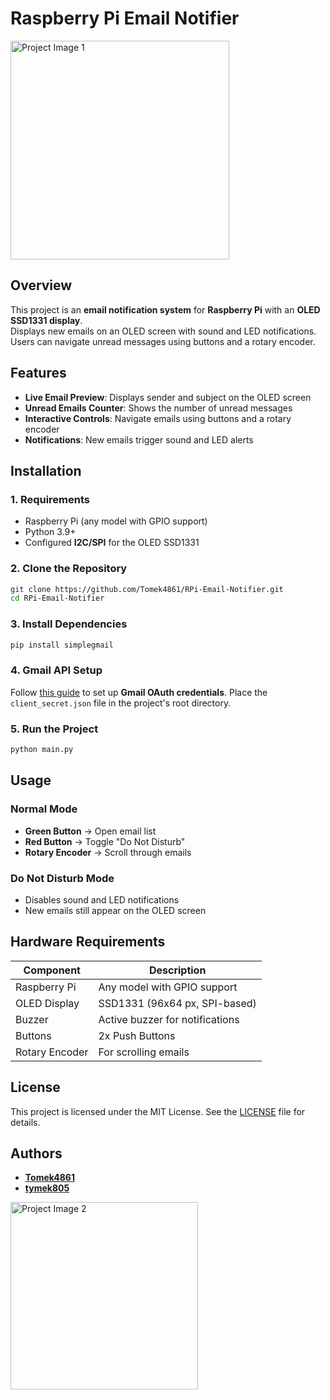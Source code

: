 # Raspberry Pi Email Notifier  

<img src="https://github.com/user-attachments/assets/53349920-bfc3-475f-bda0-687abebd3f2c" alt="Project Image 1" width="350">

## Overview  

This project is an **email notification system** for **Raspberry Pi** with an **OLED SSD1331 display**.  
Displays new emails on an OLED screen with sound and LED notifications. Users can navigate unread messages using buttons and a rotary encoder.


## Features  

- **Live Email Preview**: Displays sender and subject on the OLED screen  
- **Unread Emails Counter**: Shows the number of unread messages  
- **Interactive Controls**: Navigate emails using buttons and a rotary encoder 
- **Notifications**:  New emails trigger sound and LED alerts


## Installation  

### 1. Requirements  
- Raspberry Pi (any model with GPIO support)  
- Python 3.9+  
- Configured **I2C/SPI** for the OLED SSD1331  

### 2. Clone the Repository  
```bash
git clone https://github.com/Tomek4861/RPi-Email-Notifier.git  
cd RPi-Email-Notifier  
```

### 3. Install Dependencies  
```bash
pip install simplegmail
```

### 4. Gmail API Setup  
Follow [this guide](https://github.com/jeremyephron/simplegmail) to set up **Gmail OAuth credentials**. Place the `client_secret.json` file in the project's root directory.  

### 5. Run the Project  
```bash
python main.py
```


## Usage  

### Normal Mode  
- **Green Button** → Open email list  
- **Red Button** → Toggle "Do Not Disturb"  
- **Rotary Encoder** → Scroll through emails  

### Do Not Disturb Mode  
- Disables sound and LED notifications  
- New emails still appear on the OLED screen  


## Hardware Requirements  

| Component     | Description                     |
|--------------|---------------------------------|
| Raspberry Pi | Any model with GPIO support     |
| OLED Display | SSD1331 (96x64 px, SPI-based)   |
| Buzzer       | Active buzzer for notifications |
| Buttons      | 2x Push Buttons                 |
| Rotary Encoder | For scrolling emails         |


## License  
This project is licensed under the MIT License. See the [LICENSE](LICENSE.md) file for details.


## Authors  

- **[Tomek4861](https://github.com/Tomek4861)**
- **[tymek805](https://github.com/tymek805)**

<img src="https://github.com/user-attachments/assets/42b69907-5f14-4d58-9579-053890a53395" alt="Project Image 2" width="300">
